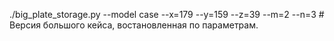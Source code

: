 ./big_plate_storage.py --model case --x=179 --y=159 --z=39 --m=2 --n=3 # Версия большого кейса, востановленная по параметрам.